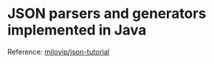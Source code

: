 # JSON parsers and generators implemented in Java
Reference: [miloyip/json-tutorial](https://github.com/miloyip/json-tutorial)
